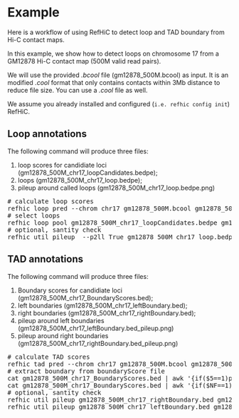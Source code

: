 # Example
Here is a workflow of using RefHiC to detect loop and TAD boundary from Hi-C contact maps.

In this example, we  show how to detect loops on chromosome 17 from a GM12878 Hi-C contact map (500M valid read pairs). 

We will use the provided <i>.bcool</i> file (gm12878_500M.bcool) as input. It is an modified <i>.cool</i> format that only contains contacts within 3Mb distance to reduce file size. You can use a <i>.cool</i> file as well. 

We assume you already installed and configured (`i.e. refhic config init`) RefHiC. 
##  Loop annotations
The following command will produce three files: 
   1) loop scores for candidiate loci (gm12878_500M_chr17_loopCandidates.bedpe); 
   2) loops (gm12878_500M_chr17_loop.bedpe); 
   3) pileup around called loops (gm12878_500M_chr17_loop.bedpe.png)
<pre>
# calculate loop scores
refhic loop pred --chrom chr17 gm12878_500M.bcool gm12878_500M_chr17_loopCandidates.bedpe
# select loops
refhic loop pool gm12878_500M_chr17_loopCandidates.bedpe gm12878_500M_chr17_loop.bedpe
# optional, santity check 
refhic util pileup  --p2ll True gm12878_500M_chr17_loop.bedpe gm12878_500M.bcool
</pre>

##  TAD annotations
The following command will produce three files: 
   1. Boundary scores for candidiate loci (gm12878_500M_chr17_BoundaryScores.bed); 
   2. left boundaries (gm12878_500M_chr17_leftBoundary.bed); 
   3. right boundaries (gm12878_500M_chr17_rightBoundary.bed); 
   4. pileup around left boundaries (gm12878_500M_chr17_leftBoundary.bed_pileup.png)
   5. pileup around right boundaries (gm12878_500M_chr17_rightBoundary.bed_pileup.png)
<pre>
# calculate TAD scores
refhic tad pred --chrom chr17 gm12878_500M.bcool gm12878_500M_chr17_BoundaryScores.bed
# extract boundary from boundaryScore file
cat gm12878_500M_chr17_BoundaryScores.bed | awk '{if($5==1)print}' > gm12878_500M_chr17_leftBoundary.bed
cat gm12878_500M_chr17_BoundaryScores.bed | awk '{if($NF==1)print}' > gm12878_500M_chr17_rightBoundary.bed
# optional, santity check
refhic util pileup gm12878_500M_chr17_rightBoundary.bed gm12878_500M.bcool
refhic util pileup gm12878_500M_chr17_leftBoundary.bed gm12878_500M.bcool
</pre>
